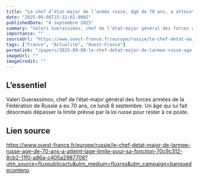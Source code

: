 ```yaml
---
title: "Le chef d’état-major de l’armée russe, âgé de 70 ans, a atteint l’âge limite pour sa fonction"
date: "2025-09-08T15:32:02.000Z"
publishedDate: "8 septembre 2025"
summary: "Valeri Guerassimov, chef de l’état-major général des forces armées de la Fédération de Russie a eu 70 ans, ce lundi 8 septembre. Un âge qui lui fait désormais dépasser la limite prévue par la loi russe pour rester à ce poste."
importance: ""
sourceUrl: "https://www.ouest-france.fr/europe/russie/le-chef-detat-major-de-larmee-russe-age-de-70-ans-a-atteint-lage-limite-pour-sa-fonction-70c9c312-8cb2-11f0-a86a-c405a2987708?utm_source=fluxpublicactu&utm_medium=fluxrss&utm_campaign=banquedecontenu"
tags: ["France", "Actualité", "Ouest-France"]
permalink: "/papers/2025-09-08-le-chef-detat-major-de-larmee-russe-age-de-70-ans-a-atteint-lage-limite-pour-sa-fonction"
imageUrl: ""
imageCredit: ""
---
```


## L’essentiel

Valeri Guerassimov, chef de l’état-major général des forces armées de la Fédération de Russie a eu 70 ans, ce lundi 8 septembre. Un âge qui lui fait désormais dépasser la limite prévue par la loi russe pour rester à ce poste.

## Lien source

https://www.ouest-france.fr/europe/russie/le-chef-detat-major-de-larmee-russe-age-de-70-ans-a-atteint-lage-limite-pour-sa-fonction-70c9c312-8cb2-11f0-a86a-c405a2987708?utm_source=fluxpublicactu&utm_medium=fluxrss&utm_campaign=banquedecontenu

